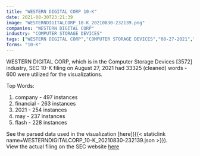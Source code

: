```yaml
---
title: "WESTERN DIGITAL CORP 10-K"
date: 2021-08-30T23:21:39
image: "WESTERNDIGITALCORP_10-K_20210830-232139.png"
companies: "WESTERN DIGITAL CORP"
industry: "COMPUTER STORAGE DEVICES"
tags: ["WESTERN DIGITAL CORP","COMPUTER STORAGE DEVICES","08-27-2021","10-K"]
forms: "10-K"
---
```

WESTERN DIGITAL CORP, which is in the Computer Storage Devices [3572] industry, SEC 10-K filing on August 27, 2021 had 33325 (cleaned) words - 600 were utilized for the visualizations.

Top Words:
1. company - 497 instances
2. financial - 263 instances
3. 2021 - 254 instances
4. may - 237 instances
5. flash - 228 instances


See the parsed data used in the visualization [here]({{< staticlink name=WESTERNDIGITALCORP_10-K_20210830-232139.json >}}).  
View the actual filing on the SEC website [here](https://www.sec.gov/Archives/edgar/data/106040/0000106040-21-000040.txt)
